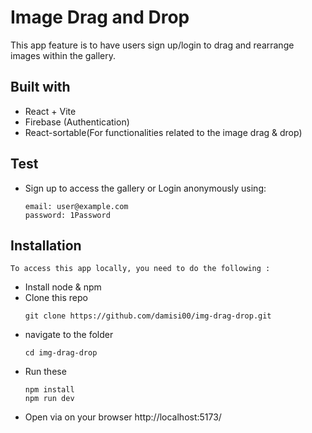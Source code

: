 # Image Drag and Drop
 This app feature is to have users sign up/login to drag and rearrange images within the gallery.


## Built with
 - React + Vite
 - Firebase (Authentication)
 - React-sortable(For functionalities related to the image drag & drop)

## Test

- Sign up to access the gallery
    or
    Login anonymously using:
    
    ```
    email: user@example.com
    password: 1Password
    ```
    
## Installation
    To access this app locally, you need to do the following :

- Install node & npm
- Clone this repo
    ```
    git clone https://github.com/damisi00/img-drag-drop.git
    ```
- navigate to the folder
    ```
    cd img-drag-drop
    ```
- Run these
    ```
    npm install
    npm run dev
    ```
- Open via on your browser
    http://localhost:5173/
    



